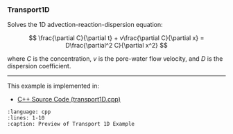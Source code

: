### Transport1D

Solves the 1D advection-reaction-dispersion equation:

$$
\frac{\partial C}{\partial t} + v\frac{\partial C}{\partial x} = D\frac{\partial^2 C}{\partial x^2}
$$

where $C$ is the concentration, $v$ is the pore-water flow velocity, and $D$ is the dispersion coefficient.

---

This example is implemented in:
- [C++ Source Code (transport1D.cpp)](https://github.com/csrc-sdsu/mole/blob/main/examples/cpp/Hyperbolic/1D/transport1D.cpp)

```{literalinclude} ../../../../../examples/cpp/Hyperbolic/1D/transport1D.cpp
:language: cpp
:lines: 1-10
:caption: Preview of Transport 1D Example
```